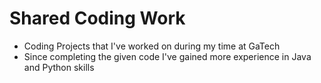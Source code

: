 # Shared Coding Work
- Coding Projects that I've worked on during my time at GaTech
- Since completing the given code I've gained more experience in Java and Python skills
